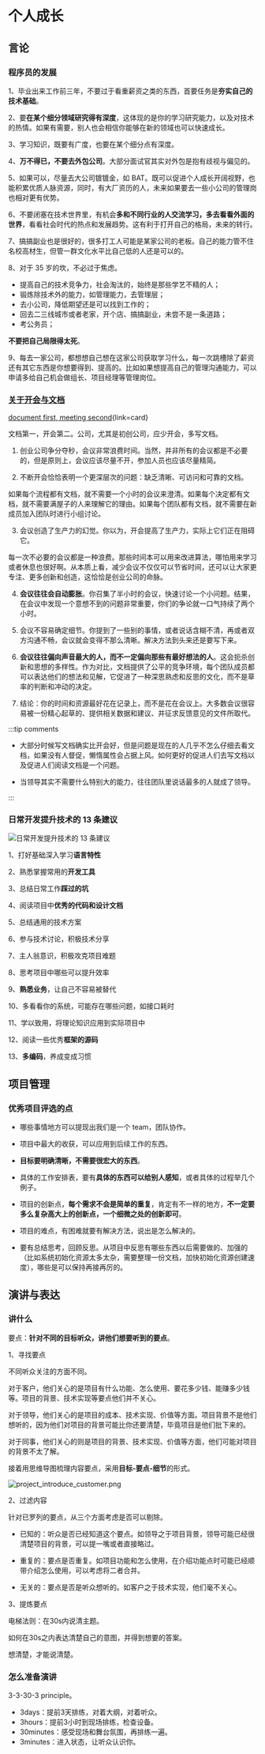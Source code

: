 # 个人成长

## 言论

### 程序员的发展

1、毕业出来工作前三年，不要过于看重薪资之类的东西，首要任务是**夯实自己的技术基础**。

2、要**在某个细分领域研究得有深度**，这体现的是你的学习研究能力，以及对技术的热情。如果有需要，别人也会相信你能够在新的领域也可以快速成长。

3、学习知识，既要有广度，也要在某个细分点有深度。

4、**万不得已，不要去外包公司**。大部分面试官其实对外包是抱有歧视与偏见的。

5、如果可以，尽量去大公司镀镀金，如 BAT。既可以促进个人成长开阔视野，也能积累优质人脉资源，同时，有大厂资历的人，未来如果要去一些小公司的管理岗也相对更有优势。

6、不要闭塞在技术世界里，有机会**多和不同行业的人交流学习，多去看看外面的世界**，看看社会时代的热点和发展趋势。这有利于打开自己的格局，未来的转行。

7、搞搞副业也是很好的，很多打工人可能是某家公司的老板。自己的能力管不住名校高材生，但管一群文化水平比自己低的人还是可以的。

8、对于 35 岁的坎，不必过于焦虑。

- 提高自己的技术竞争力，社会淘汰的，始终是那些学艺不精的人；
- 锻炼除技术外的能力，如管理能力，去管理层；
- 去小公司，降低期望还是可以找到工作的；
- 回去二三线城市或者老家，开个店、搞搞副业，未尝不是一条道路；
- 考公务员；

**不要把自己局限得太死**。

9、每去一家公司，都想想自己想在这家公司获取学习什么，每一次跳槽除了薪资还有其它东西是你想要得到、提高的。比如如果想提高自己的管理沟通能力，可以申请多给自己机会做组长、项目经理等管理岗位。

### [关于开会与文档](https://www.ruanyifeng.com/blog/2023/11/weekly-issue-279.html)

[document first, meeting second](https://vadimkravcenko.com/shorts/proper-documentation/){link=card}

文档第一，开会第二。公司，尤其是初创公司，应少开会，多写文档。

1. 创业公司争分夺秒，会议非常浪费时间。当然，并非所有的会议都是不必要的，但是原则上，会议应该尽量不开，参加人员也应该尽量精简。

2. 不断开会恰恰表明一个更深层次的问题：缺乏清晰、可访问和可靠的文档。

如果每个流程都有文档，就不需要一个小时的会议来澄清。如果每个决定都有文档，就不需要满屋子的人来理解它的理由。如果每个团队都有文档，就不需要在新成员加入团队时进行小组讨论。

3. 会议创造了生产力的幻觉。你以为，开会提高了生产力，实际上它们正在阻碍它。

每一次不必要的会议都是一种浪费。那些时间本可以用来改进算法，哪怕用来学习或者休息也很好啊。从本质上看，减少会议不仅仅可以节省时间，还可以让大家更专注、更多创新和创造，这恰恰是创业公司的命脉。

4. **会议往往会自动膨胀**。你召集了半小时的会议，快速讨论一个小问题。结果，在会议中发现一个意想不到的问题非常重要，你们的争论就一口气持续了两个小时。

5. 会议不容易确定细节。你提到了一些别的事情，或者说话含糊不清，再或者双方沟通不畅，会议就会变得不那么清晰。解决方法到头来还是要写下来。

6. **会议往往偏向声音最大的人，而不一定偏向那些有最好想法的人**。这会扼杀创新和思想的多样性。作为对比，文档提供了公平的竞争环境，每个团队成员都可以表达他们的想法和见解，它促进了一种深思熟虑和反思的文化，而不是草率的判断和冲动的决定。

7. 结论：你的时间和资源最好花在记录上，而不是花在会议上。大多数会议很容易被一份精心起草的、提供相关数据和建议、并征求反馈意见的文件所取代。

:::tip comments

- 大部分时候写文档确实比开会好，但是问题是现在的人几乎不怎么仔细去看文档，如果没有人督促，懒惰属性会占据上风。如何更好的促进人们去写文档以及促进人们阅读文档是一个问题。

- 当领导其实不需要什么特别大的能力，往往团队里说话最多的人就成了领导。

:::

### 日常开发提升技术的 13 条建议

![日常开发提升技术的 13 条建议](./images/articles/advice13.png)

1、打好基础深入学习**语言特性**

2、熟悉掌握常用的**开发工具**

3、总结日常工作**踩过的坑**

4、阅读项目中**优秀的代码和设计文档**

5、总结通用的技术方案

6、参与技术讨论，积极技术分享

7、主人翁意识，积极攻克项目难题

8、思考项目中哪些可以提升效率

9、**熟悉业务**，让自己不容易被替代

10、多看看你的系统，可能存在哪些问题，如接口耗时

11、学以致用，将理论知识应用到实际项目中

12、阅读一些优秀**框架的源码**

13、**多编码**，养成变成习惯

## 项目管理

### 优秀项目评选的点

- 哪些事情地方可以提现出我们是一个 team，团队协作。

- 项目中最大的收获，可以应用到后续工作的东西。

- **目标要明确清晰，不需要很宏大的东西**。

- 具体的工作安排表，要有**具体的东西可以给别人感知**，或者具体的过程举几个例子。

- 项目的创新点，**每个需求不会是简单的重复**，肯定有不一样的地方，**不一定要多么复杂高大上的创新点，一个细微之处的创新即可**。

- 项目的难点，有困难就要有解决方法，说出是怎么解决的。

- 要有总结思考，回顾反思。从项目中反思有哪些东西以后需要做的、加强的（比如系统初始化资源太多太杂，需要整理一份文档，加快初始化资源创建速度），哪些是可以保持再接再厉的。

## 演讲与表达

### 讲什么

要点：**针对不同的目标听众，讲他们想要听到的要点**。

1、寻找要点

不同听众关注的方面不同。

对于客户，他们关心的是项目有什么功能、怎么使用、要花多少钱、能赚多少钱等。项目的背景、技术实现等要点他们并不关心。

对于领导，他们关心的是项目的成本、技术实现、价值等方面。项目背景不是他们想听的，因为他们对项目的背景可能比你还要清楚，毕竟项目是他们批下来的。

对于同事，他们关心的则是项目的背景、技术实现、价值等方面，他们可能对项目的背景不太了解。

接着用思维导图梳理内容要点，采用**目标-要点-细节**的形式。

![project_introduce_customer.png](./images/project_introduce_customer.png)

2、过滤内容

针对已罗列的要点，从三个方面考虑是否可以剔除。

- 已知的：听众是否已经知道这个要点。如领导之于项目背景，领导可能已经很清楚项目的背景，可以提一嘴或者直接略过。

- 重复的：要点是否重复。如项目功能和怎么使用，在介绍功能点时可能已经顺带介绍怎么使用，可以考虑将二者合并。

- 无关的：要点是否是听众想听的。如客户之于技术实现，他们毫不关心。

3、提炼要点

电梯法则：在30s内说清主题。

如何在30s之内表达清楚自己的意图，并得到想要的答案。

想清楚，才能说清楚。

### 怎么准备演讲

3-3-30-3 principle。

- 3days：提前3天排练，对着大纲，对着听众。
- 3hours：提前3小时到现场排练，检查设备。
- 30minutes：感受现场和舞台氛围，再排练一遍。
- 3minutes：进入状态，让听众认识你。
